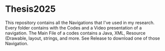 # Thesis2025
This repository contains all the Navigations that I've used in my research.
Every folder contains with the Codes and a Video presentation of a navigation.
The Main File of a codes contains a Java, XML, Resource (Drawable, layout, strings, and more. See Release to download one of those Navigation.
